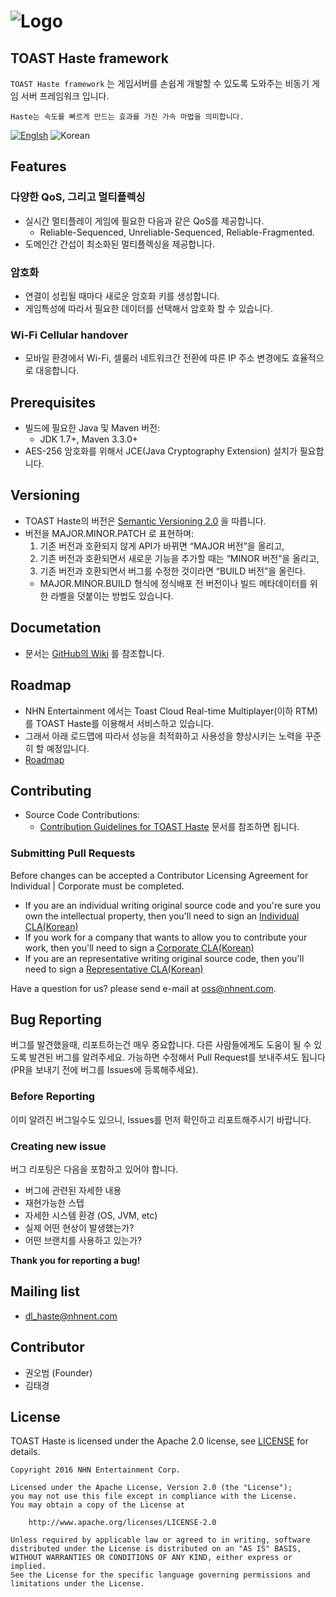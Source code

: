 ![Logo](https://cloud.githubusercontent.com/assets/4951898/21089491/ccdd9672-c07b-11e6-81c2-466374640a25.png)
===============

## TOAST Haste framework
`TOAST Haste framework` 는 게임서버를 손쉽게 개발할 수 있도록 도와주는 비동기 게임 서버 프레임워크 입니다.

`Haste는 속도를 빠르게 만드는 효과를 가진 가속 마법을 의미합니다.`

[![Englsh](https://img.shields.io/badge/Language-English-red.svg)](README.md)
![Korean](https://img.shields.io/badge/Language-Korean-lightgrey.svg)

## Features
### 다양한 QoS, 그리고 멀티플렉싱
- 실시간 멀티플레이 게임에 필요한 다음과 같은 QoS를 제공합니다.
    - Reliable-Sequenced, Unreliable-Sequenced, Reliable-Fragmented.
- 도메인간 간섭이 최소화된 멀티플렉싱을 제공합니다.

### 암호화
- 연결이 성립될 때마다 새로운 암호화 키를 생성합니다.
- 게임특성에 따라서 필요한 데이터를 선택해서 암호화 할 수 있습니다.

### Wi-Fi Cellular handover
- 모바일 환경에서 Wi-Fi, 셀룰러 네트워크간 전환에 따른 IP 주소 변경에도 효율적으로 대응합니다.

## Prerequisites
- 빌드에 필요한 Java 및 Maven 버전:
    - JDK 1.7+, Maven 3.3.0+
- AES-256 암호화를 위해서 JCE(Java Cryptography Extension) 설치가 필요합니다.

## Versioning
- TOAST Haste의 버전은 [Semantic Versioning 2.0](http://semver.org/) 을 따릅니다.
- 버전을 MAJOR.MINOR.PATCH 로 표현하며:
    1. 기존 버전과 호환되지 않게 API가 바뀌면 “MAJOR 버전”을 올리고,
    2. 기존 버전과 호환되면서 새로운 기능을 추가할 때는 “MINOR 버전”을 올리고,
    3. 기존 버전과 호환되면서 버그를 수정한 것이라면 “BUILD 버전”을 올린다.
    - MAJOR.MINOR.BUILD 형식에 정식배포 전 버전이나 빌드 메타데이터를 위한 라벨을 덧붙이는 방법도 있습니다.

## Documetation
- 문서는 [GitHub의 Wiki](https://github.com/nhnent/toast-haste.framework/wiki) 를 참조합니다.

## Roadmap
- NHN Entertainment 에서는 Toast Cloud Real-time Multiplayer(이하 RTM) 를 TOAST Haste를 이용해서 서비스하고 있습니다.
- 그래서 아래 로드맵에 따라서 성능을 최적화하고 사용성을 향상시키는 노력을 꾸준히 할 예정입니다. 
- [Roadmap](https://github.com/nhnent/toast-haste.framework/wiki/Roadmap)

## Contributing
- Source Code Contributions:
    - [Contribution Guidelines for TOAST Haste](./CONTRIBUTING.md) 문서를 참조하면 됩니다.

### Submitting Pull Requests
Before changes can be accepted a Contributor Licensing Agreement for Individual | Corporate must be completed.

- If you are an individual writing original source code and you're sure you own the intellectual property, then you'll need to sign an [Individual CLA(Korean)](https://docs.google.com/forms/d/e/1FAIpQLSekugNvCBPl7N2M5ONqHG4Lw1fqjfHzw1Lq-Zzm509LlKH7uA/viewform)
- If you work for a company that wants to allow you to contribute your work, then you'll need to sign a [Corporate CLA(Korean)](https://docs.google.com/forms/d/e/1FAIpQLScEnxqarG8t8DVbsXaXQTSrXpxvhKyrlJi-EjUOiDrlxcC0Zg/viewform)
- If you are an representative writing original source code, then you'll need to sign a [Representative CLA(Korean)](https://docs.google.com/forms/d/14S9lgd_DxsUhKNyMtatefPusuUSOiIdBYCAWrZygogU/viewform?edit_requested=true)

Have a question for us? please send e-mail at [oss@nhnent.com](oss@nhnent.com).

## Bug Reporting
버그를 발견했을때, 리포트하는건 매우 중요합니다. 다른 사람들에게도 도움이 될 수 있도록 발견된 버그를 알려주세요. 
가능하면 수정해서 Pull Request를 보내주셔도 됩니다(PR을 보내기 전에 버그를 Issues에 등록해주세요).

### Before Reporting
이미 알려진 버그일수도 있으니, Issues를 먼저 확인하고 리포트해주시기 바랍니다.
 
### Creating new issue
버그 리포팅은 다음을 포함하고 있어야 합니다.

- 버그에 관련된 자세한 내용
- 재현가능한 스텝
- 자세한 시스템 환경 (OS, JVM, etc)
- 실제 어떤 현상이 발생했는가?
- 어떤 브랜치를 사용하고 있는가?
    
**Thank you for reporting a bug!**

## Mailing list
- dl_haste@nhnent.com

## Contributor
- 권오범 (Founder)
- 김태경

## License
TOAST Haste is licensed under the Apache 2.0 license, see [LICENSE](LICENSE.txt) for details.
```
Copyright 2016 NHN Entertainment Corp.

Licensed under the Apache License, Version 2.0 (the "License");
you may not use this file except in compliance with the License.
You may obtain a copy of the License at

    http://www.apache.org/licenses/LICENSE-2.0

Unless required by applicable law or agreed to in writing, software
distributed under the License is distributed on an "AS IS" BASIS,
WITHOUT WARRANTIES OR CONDITIONS OF ANY KIND, either express or implied.
See the License for the specific language governing permissions and
limitations under the License.

```
